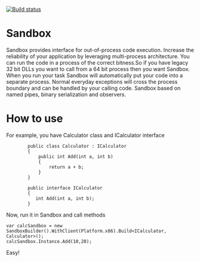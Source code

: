 [![Build status](https://ci.appveyor.com/api/projects/status/q35q6un8lv9rfoxm?svg=true)](https://ci.appveyor.com/project/Vladimirezh/sandbox)
# Sandbox

Sandbox provides interface for out-of-process code execution. Increase the reliability of your application by leveraging multi-process architecture. You can run the code in a process of the correct bitness.So if you have legacy 32 bit DLLs you want to call from a 64 bit process then you want Sandbox. When you run your task Sandbox will automatically put your code into a separate process. Normal everyday exceptions will cross the process boundary and can be handled by your calling code.
Sandbox based on named pipes, binary serialization and observers.

# How to use

For example, you have Calculator class and ICalculator interface

```
        public class Calculator : ICalculator
        {
            public int Add(int a, int b)
            {
                return a + b;
            }
        }
        
        public interface ICalculator
        {
           int Add(int a, int b);
        }
```
Now, run it in Sandbox and call methods
```
var calcSandbox = new SandboxBuilder().WithClient(Platform.x86).Build<ICalculator, Calculator>();
calcSandbox.Instance.Add(10,20);
```
Easy!
